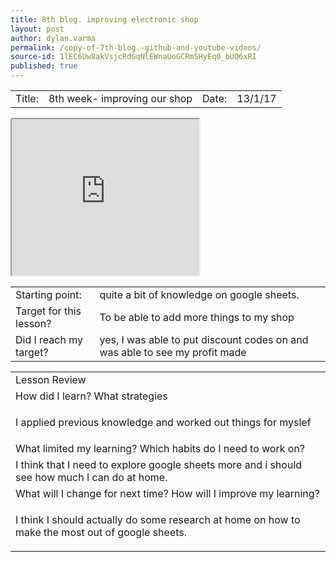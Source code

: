 ```yaml
---
title: 8th blog. improving electronic shop
layout: post
author: dylan.varma
permalink: /copy-of-7th-blog.-github-and-youtube-videos/
source-id: 1lEC6Uw8akVsjcRdGqNlEWnaUoGCRmSHyEq0_bUQ6xRI
published: true
---
```

	

<table>
  <tr>
    <td>Title:  </td>
    <td>8th week- improving our shop</td>
    <td>Date:</td>
    <td>13/1/17</td>
   
</table>

<iframe style="border-radius: 3px;" height="250px" WIDTH="AUTO" src="https://docs.google.com/spreadsheets/d/1S5wyT_cBVbbucXs5K-mCF3Nc3fwzY8glZZF7WcUcRq4/pubhtml?widget=true&amp;headers=false"></iframe>

<table>
  <tr>
    <td>Starting point:</td>
    <td>quite a bit of knowledge on google sheets.</td>
  </tr>
  <tr>
    <td>Target for this lesson?</td>
    <td>To be able to add more things to my shop</td>
  </tr>
  <tr>
    <td>Did I reach my target? </td>
    <td>yes, I was able to put discount codes on and was able to see my profit made</td>
  </tr>
</table>


<table>
  <tr>
    <td>Lesson Review</td>
  </tr>
  <tr>
    <td>How did I learn? What strategies </td>
  </tr>
  <tr>
    <td>

I applied previous knowledge and worked out things for myslef</td>
  </tr>
  <tr>
    <td>What limited my learning? Which habits do I need to work on? </td>
  </tr>
  <tr>
    <td>
I think that I need to explore google sheets more and i should see how much I can do at home.</td>
  </tr>
  <tr>
    <td>What will I change for next time? How will I improve my learning?</td>
  </tr>
  <tr>
    <td>

I think I should actually do some research at home on how to make the most out of google sheets.</td>
  </tr>
</table>


